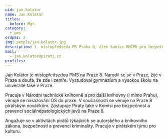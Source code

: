 ```yaml
---
uid: jan.kolator
name: Jan Kolátor
titles:
  before: Mgr.
category:  
  - pms
ordpms: 2
img: people/jan-kolator.jpg 
description: 1. místopředseda MS Praha 8, člen komise RMČP8 pro bezpečnost a prevenci sociálněpatologických jevů
mail: 
  - jan.kolator@pirati.cz
profiles:
---
```


Jan Kolátor je místopředsedou PMS na Praze 8. Narodil se se v Praze, žije v Praze a doufá, že zde i zemře. Vystudoval gymnázium a vysokou školu na univerzitě také v Praze.

Pracuje v Národní technické knihovně a pro další knihovny (i mimo Prahu), věnuje se nasazování OS do praxe. V současnosti se věnuje na Praze 8 pirátským nováčkům. Zastupuje Piráty také v Komisi pro bezpečnost a prevenci sociálněpatologických jevů na Praze 8.

Angažuje se v aktivitách pirátů týkajících se autorského a knihovního zákona, bezpečnosti a prevenci kriminality. Pracuje v pirátském týmu pro kulturu.
